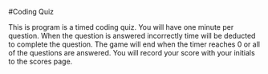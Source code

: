 #Coding Quiz

This is program is a timed coding quiz. You will have one minute per question. When the question is answered incorrectly time will be deducted to complete the question. The game will end when the timer reaches 0 or all of the questions are answered. You will record your score with your initials to the scores page.
